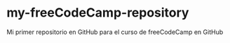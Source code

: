 # my-freeCodeCamp-repository
Mi primer repositorio en GitHub para el curso de freeCodeCamp en GitHub
